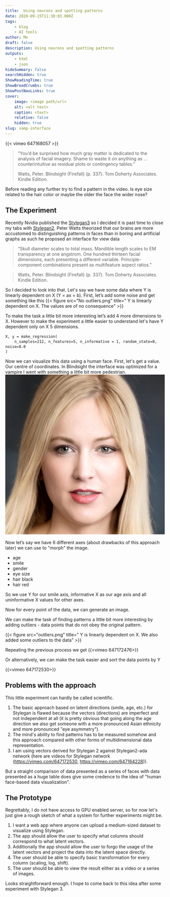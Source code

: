 ```yaml
---
title:  Using neurons and spotting patterns
date: 2020-09-15T11:30:03.000Z
tags:
    - blog
    - AI tools
author: Me
draft: false
description: Using neurons and spotting patterns
outputs:
    - html
    - json
hideSummary: false
searchHidden: true
ShowReadingTime: true
ShowBreadCrumbs: true
ShowPostNavLinks: true
cover:
    image: <image path/url>
    alt: <alt text>
    caption: <text>
    relative: false
    hidden: true
slug: vamp-interface
---
```

{{< vimeo 647168057 >}}

> “You’d be surprised how much gray matter is dedicated to the analysis of facial imagery. Shame to waste it on anything as … counterintuitive as residual plots or contingency tables.”
> 
> Watts, Peter. Blindsight (Firefall) (p. 337). Tom Doherty Associates. Kindle Edition. 


Before reading any further try to find a pattern in the video. Is eye size related to the hair color or maybe the older the face the wider nose? 

## The Experiment
Recently Nvidia published the [Stylegan3](https://github.com/NVlabs/stylegan3) so I decided it is past time to close my tabs with [Stylegan2](https://github.com/eps696/stylegan2ada). Peter Watts theorized that our brains are more accustomed to distinguishing patterns in faces than in boring and artificial graphs as such he proposed an interface for view data
> “Skull diameter scales to total mass. Mandible length scales to EM transparency at one angstrom. One hundred thirteen facial dimensions, each presenting a different variable. Principle-component combinations present as multifeature aspect ratios.”

> Watts, Peter. Blindsight (Firefall) (p. 337). Tom Doherty Associates. Kindle Edition.  

So I decided to look into that. Let's say we have some data where Y is linearly dependent on X  (Y = ax + b). First, let’s add some noise and get something like this
{{< figure src="No outliers.png" title=" Y is linearly dependent on X. The values are of no consequence" >}}

To make the task a little bit more interesting let’s add 4 more dimensions to X. However to make the experiment a little easier to understand let's have Y dependent only on X 5 dimensions. 
```
X, y = make_regression(
    n_samples=212, n_features=5, n_informative = 1, random_state=0, noise=8.0
)
```
Now we can visualize this data using a human face. 
First, let's get a value. Our centre of coordinates. In Blindsight the interface was optimized for a vampire I went with something a little bit more pedestrian.
![Base face](blonde458.jpg)

Now let’s say we have 6 different axes (about drawbacks of this approach later) we can use to "morph" the image.
* age
* smile
* gender
* eye size
* hair black
* hair red

So we use Y for our smile axis, informative X as our age axis and all uninformative X values for other axes.

Now for every point of the data, we can generate an image. 

We can make the task of finding patterns a little bit more interesting by adding outliers - data points that do not obey the original pattern. 

{{< figure src="outliers.png" title=" Y is linearly dependent on X. We also added some outliers to the data" >}}

Repeating the previous process we get 
{{<vimeo 647172476>}}

Or alternatively, we can make the task easier and sort the data points by Y

{{<vimeo 647172530>}}

## Problems with the approach

This little experiment can hardly be called scientific. 
1. The basic approach based on latent directions (smile, age, etc.) for Stylegan is flawed because the vectors (directions) are imperfect and not independent at all (it is pretty obvious that going along the age direction we also get someone with a more pronounced Asian ethnicity and more pronounced "eye asymmetry"). 
1. The mind's ability to find patterns has to be measured somehow and this approach compared with other forms of multidimensional data representation.
1. I am using vectors derived for Stylegan 2 against Stylegan2-ada network (here are videos for Stylegan network (https://vimeo.com/647172530, https://vimeo.com/647164228)). 

But a straight comparison of data presented as a series of faces with data presented as a huge table does give some credence to the idea of "human face-based data visualization".

## The Prototype

Regrettably, I do not have access to GPU enabled server, so for now let's just give a rough sketch of what a system for further experiments might be.

1. I want a web app where anyone can upload a medium-sized dataset to visualize using Stylegan.
1. The app should allow the user to specify what columns should correspond to what latent vectors.
1. Additionally the app should allow the user to forgo the usage of the latent vectors and project the data into the latent space directly.
1. The user should be able to specify basic transformation for every column (scaling, log, shift).
1. The user should be able to view the result either as a video or a series of images.

Looks straightforward enough. I hope to come back to this idea after some experiment with Stylegan 3.




